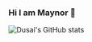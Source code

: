 ### Hi I am Maynor 👋
![Dusai's GitHub stats](https://github-readme-stats.vercel.app/api?username=xianyu110)
<!--
**xianyu110/xianyu110** is a ✨ _special_ ✨ repository because its `README.md` (this file) appears on your GitHub profile.
![dbfebcde6180edfa1f54b11cd8abfd8](https://user-images.githubusercontent.com/53889513/229277183-22cc889d-6b2a-446a-b3a4-e009258bd2c3.jpg)

Here are some ideas to get you started:

- 🔭 I’m currently working on ...
- 🌱 I’m currently learning ...
- 👯 I’m looking to collaborate on ...
- 🤔 I’m looking for help with ...
- 💬 Ask me about ...
- 📫 How to reach me: ...
- 😄 Pronouns: ...
- ⚡ Fun fact: ...
-->
